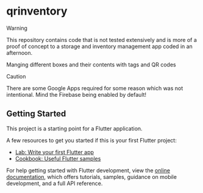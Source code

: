 # qrinventory

> [!WARNING]
> This repository contains code that is not tested extensively and is more of a
> proof of concept to a storage and inventory management app coded in an
> afternoon.

Manging different boxes and their contents with tags and QR codes

> [!CAUTION]
> There are some Google Apps required for some reason which was not
> intentional. Mind the Firebase being enabled by default!

## Getting Started

This project is a starting point for a Flutter application.

A few resources to get you started if this is your first Flutter project:

- [Lab: Write your first Flutter app](https://docs.flutter.dev/get-started/codelab)
- [Cookbook: Useful Flutter samples](https://docs.flutter.dev/cookbook)

For help getting started with Flutter development, view the
[online documentation](https://docs.flutter.dev/), which offers tutorials,
samples, guidance on mobile development, and a full API reference.
